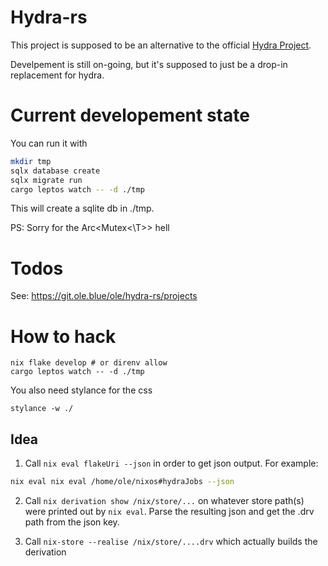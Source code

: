 # Hydra-rs

This project is supposed to be an alternative to the official [Hydra Project](https://github.com/NixOS/hydra).

Develpement is still on-going, but it's supposed to just be a drop-in replacement for hydra.

# Current developement state

You can run it with

```bash
mkdir tmp
sqlx database create
sqlx migrate run
cargo leptos watch -- -d ./tmp
```

This will create a sqlite db in ./tmp.

PS: Sorry for the Arc<Mutex<\T>> hell

# Todos
See: https://git.ole.blue/ole/hydra-rs/projects

# How to hack
```
nix flake develop # or direnv allow
cargo leptos watch -- -d ./tmp
```
You also need stylance for the css
```
stylance -w ./
```

## Idea

1. Call `nix eval flakeUri --json` in order to get json output. For example:
```bash
nix eval nix eval /home/ole/nixos#hydraJobs --json
```

2. Call `nix derivation show /nix/store/...` on whatever store path(s) were printed out by `nix eval`. Parse the resulting json and get the .drv path from the json key.

3. Call `nix-store --realise /nix/store/....drv` which actually builds the derivation
